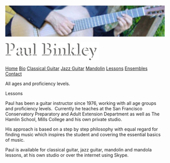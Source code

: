 ![](Lessons_files/header.jpg)

![Paul Binkley](Lessons_files/shapeimage_1.png)

[Home](Home.html "Home.html") [Bio](Biography.html "Biography.html") [Classical Guitar](Classical_Guitar.html "Classical_Guitar.html") [Jazz Guitar](Jazz_Guitar.html "Jazz_Guitar.html") [Mandolin](Mandolin.html "Mandolin.html") [Lessons](Lessons.html "") [Ensembles](Ensembles.html "Ensembles.html") [Contact](Contact.html "Contact.html")

All ages and proficiency levels.

Lessons

Paul has been a guitar instructor since 1976, working with all age groups and proficiency levels.  Currently he teaches at the San Francisco Conservatory Preparatory and Adult Extension Department as well as The Hamlin School, Mills College and his own private studio.

His approach is based on a step by step philosophy with equal regard for finding music which inspires the student and covering the essential basics of music.

Paul is available for classical guitar, jazz guitar, mandolin and mandola lessons, at his own studio or over the internet using Skype.

